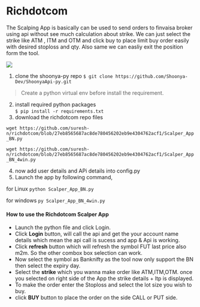# Richdotcom
The Scalping App is basically can be used to send orders to finvaisa broker using api without see much calculation about strike. We can just select the strike like ATM , ITM and OTM and click buy to place limit buy order easily with desired stoploss and qty. Also same we can easliy exit the position form the tool.

![](https://i.imgur.com/et0ZNc1.png)




1. clone the shoonya-py repo 
`$ git clone https://github.com/Shoonya-Dev/ShoonyaApi-py.git
`
> Create a python virtual env before install the requirement.
2. install required python packages  
`$ pip install -r requirements.txt`
3. download the richdotcom repo files 


`wget https://github.com/suresh-n/richdotcom/blob/27eb8565687ac8de780456202eb9e4304762acf1/Scalper_App_BN.py`

`wget https://github.com/suresh-n/richdotcom/blob/27eb8565687ac8de780456202eb9e4304762acf1/Scalper_App_BN_4win.py`

4. now add user details and APi details into config.py 
6. Launch the app by following command, 

for Linux 
`python Scalper_App_BN.py`

for windows 
`py Scalper_App_BN_4win.py`

#### How to use the Richdotcom Scalper App 

* Launch the python file and click Login.
* Click **Login** button, will call the api and get the your account name details which mean the api call is sucess and app & Api is working.
* Click **refresh** button which will  refresh the symbol FUT last price also m2m. So the other combox box selection can work. 
* Now select the symbol as Banknifty as the tool now only support the BN then select the expiry day.
* Select the **strike** which you wanna make order like ATM,ITM,OTM. once you selected on right side of the App the strike details + ltp is displayed. 
* To make the order enter the Stoploss and select the lot size you wish to buy. 
* click **BUY** button to place the order on the side CALL or PUT side.


